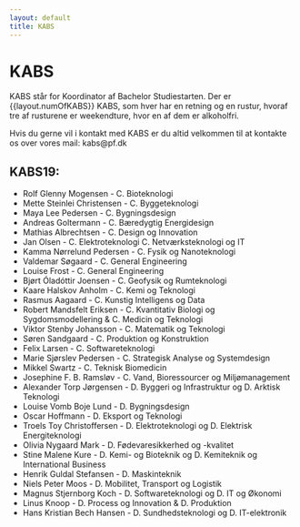 ```yaml
---
layout: default
title: KABS
---
```


<h1>KABS</h1>

<p>KABS står for Koordinator af Bachelor Studiestarten. Der er {{layout.numOfKABS}} KABS, som hver har en retning og en rustur, hvoraf tre af rusturene er weekendture, hvor en af dem er alkoholfri. </p>
<p>Hvis du gerne vil i kontakt med KABS er du altid velkommen til at kontakte os over vores mail: kabs@pf.dk</p>

<h2>KABS19:</h2>
<ul>
<li>	Rolf Glenny Mogensen	-	C. Bioteknologi	</li>
<li>	Mette Steinlei Christensen	-	C. Byggeteknologi	</li>
<li>	Maya Lee Pedersen	-	C. Bygningsdesign	</li>
<li>	Andreas Goltermann	-	C. Bæredygtig Energidesign	</li>
<li>	Mathias Albrechtsen	-	C. Design og Innovation	</li>
<li>	Jan Olsen	-	C. Elektroteknologi C. Netværksteknologi og IT	</li>
<li>	Kamma Nørrelund Pedersen	-	C. Fysik og Nanoteknologi	</li>
<li>	Valdemar Søgaard	-	C. General Engineering	</li>
<li>	Louise Frost	-	C. General Engineering	</li>
<li>	Bjørt Óladóttir Joensen	-	C. Geofysik og Rumteknologi	</li>
<li>	Kaare Halskov Anholm	-	C. Kemi og Teknologi	</li>
<li>	Rasmus Aagaard	-	C. Kunstig Intelligens og Data	</li>
<li>	Robert Mandsfelt Eriksen	-	C. Kvantitativ Biologi og Sygdomsmodellering  & C. Medicin og Teknologi	</li>
<li>	Viktor Stenby Johansson	-	C. Matematik og Teknologi	</li>
<li>	Søren Sandgaard	-	C. Produktion og Konstruktion	</li>
<li>	Felix Larsen	-	C. Softwareteknologi	</li>
<li>	Marie Sjørslev Pedersen	-	C. Strategisk Analyse og Systemdesign	</li>
<li>	Mikkel Swartz		-	C. Teknisk Biomedicin	</li>
<li>	Josephine F. B. Ramsløv	-	C. Vand, Bioressourcer og Miljømanagement	</li>
<li>	Alexander Torp Jørgensen	-	D. Byggeri og Infrastruktur og D. Arktisk Teknologi	</li>
<li>	Louise Vomb Boje Lund	-	D. Bygningsdesign	</li>
<li>	Oscar Hoffmann		-	D. Eksport og Teknologi	</li>
<li>	Troels Toy Christoffersen	-	D. Elektroteknologi og D. Elektrisk Energiteknologi	</li>
<li>	Olivia Nygaard Mark 	-	D. Fødevaresikkerhed og -kvalitet	</li>
<li>	Stine Malene Kure	-	D. Kemi- og Bioteknik og D. Kemiteknik og International Business	</li>
<li>	Henrik Guldal Stefansen	-	D. Maskinteknik	</li>
<li>	Niels Peter Moos	-	D. Mobilitet, Transport og Logistik	</li>
<li>	Magnus Stjernborg Koch	-	D. Softwareteknologi og D. IT og Økonomi	</li>
<li>	Linus Knoop		-	D. Process og Innovation & D. Produktion </li>
<li>	Hans Kristian Bech Hansen		-   	D. Sundhedsteknologi og D. IT-elektronik </li>

</ul>
